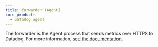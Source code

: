 ```yaml
---
title: forwarder (Agent)
core_product:
  - datadog agent
---
```

The forwarder is the Agent process that sends metrics over HTTPS to Datadog.
For more information, <a href="/agent/basic_agent_usage/?tab=agentv6v7#forwarder">see the documentation</a>.
